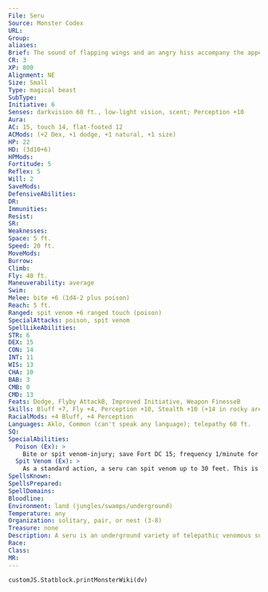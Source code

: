 ```yaml
---
File: Seru
Source: Monster Codex
URL: 
Group: 
aliases: 
Brief: The sound of flapping wings and an angry hiss accompany the appearance of this flying snake.
CR: 3
XP: 800
Alignment: NE
Size: Small
Type: magical beast
SubType: 
Initiative: 6
Senses: darkvision 60 ft., low-light vision, scent; Perception +10
Aura: 
AC: 15, touch 14, flat-footed 12
ACMods: (+2 Dex, +1 dodge, +1 natural, +1 size)
HP: 22
HD: (3d10+6)
HPMods: 
Fortitude: 5
Reflex: 5
Will: 2
SaveMods: 
DefensiveAbilities: 
DR: 
Immunities: 
Resist: 
SR: 
Weaknesses: 
Space: 5 ft.
Speed: 20 ft.
MoveMods: 
Burrow: 
Climb: 
Fly: 40 ft.
Maneuverability: average
Swim: 
Melee: bite +6 (1d4-2 plus poison)
Reach: 5 ft.
Ranged: spit venom +6 ranged touch (poison)
SpecialAttacks: poison, spit venom
SpellLikeAbilities: 
STR: 6
DEX: 15
CON: 14
INT: 11
WIS: 13
CHA: 10
BAB: 3
CMB: 0
CMD: 13
Feats: Dodge, Flyby AttackB, Improved Initiative, Weapon FinesseB
Skills: Bluff +7, Fly +4, Perception +10, Stealth +10 (+14 in rocky areas)
RacialMods: +4 Bluff, +4 Perception
Languages: Aklo, Common (can't speak any language); telepathy 60 ft.
SQ: 
SpecialAbilities:
  Poison (Ex): >
    Bite or spit venom-injury; save Fort DC 15; frequency 1/minute for 6 minutes; effect 1 Con damage plus blindness for 1 minute; cure 1 save.
  Spit Venom (Ex): >
    As a standard action, a seru can spit venom up to 30 feet. This is a ranged touch attack with no range increment. Any opponent hit by this attack is exposed to the seru's poison.
SpellsKnown: 
SpellsPrepared: 
SpellDomains: 
Bloodline: 
Environment: land (jungles/swamps/underground)
Temperature: any
Organization: solitary, pair, or nest (3-8)
Treasure: none
Description: A seru is an underground variety of telepathic venomous snake with the wings of a bat. These creatures have long held a special relationship with serpentfolk, and some legends suggest the snake-god created these winged vipers to assist the serpentfolk in their war against humanity. Intelligent enough to form their own culture, many serus live entirely separate lives from serpentfolk enclaves. Even so, many serpentfolk wizards still seek out serus to bind them as familiars. A spellcaster must have the Improved Familiar feat, be of an evil alignment, and be an arcane caster of level of 7th or higher to gain a seru familiar.  Serus are natural predators that prefer to track prey by scent. When ready to strike, they spit venom into the eyes of a victim and use ambush tactics to wear down their targets. When presented with overwhelming odds or those capable of resisting their venom, serus tend to flee and hide among their cavern rocks.  Serpentfolk often use serus to watch their territorial borders. These creatures serve both as a deterrent and as telepathic spies that can quickly alert their masters to the presence of outsiders. They sometimes enter into friendships with degenerate serpentfolk, participating in raiding parties as equal companions and trackers, or else command them by acting as mouthpieces for purecastes.  An adult seru weighs approximately 20 pounds, with a body nearly 3 feet long and a wingspan of 5 feet. A mated female lays two to five eggs every year, but many fall victim to underground predators before they ever hatch. Serus have an average life span of 25 years.
Race: 
Class: 
MR: 
---
```

```dataviewjs
customJS.Statblock.printMonsterWiki(dv)
```
